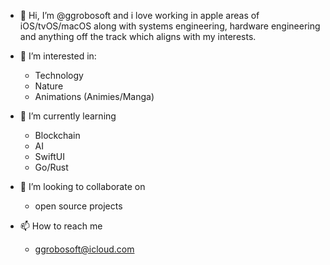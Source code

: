 - 👋 Hi, I’m @ggrobosoft and i love working in apple areas of iOS/tvOS/macOS along with systems engineering, hardware engineering and anything off the track which aligns with my interests.

- 👀 I’m interested in:

  - Technology
  - Nature
  - Animations (Animies/Manga)

- 🌱 I’m currently learning 

  - Blockchain
  - AI
  - SwiftUI
  - Go/Rust

- 💞️ I’m looking to collaborate on 

  - open source projects

- 📫 How to reach me 

  - ggrobosoft@icloud.com

    
<!---
ggrobosoft/ggrobosoft is a ✨ special ✨ repository because its `README.md` (this file) appears on your GitHub profile.
You can click the Preview link to take a look at your changes.
--->
